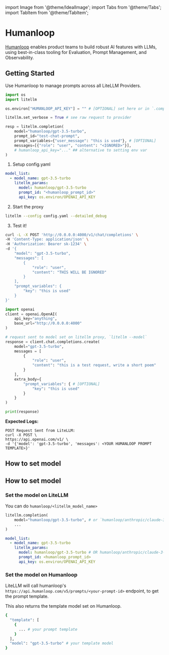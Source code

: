 import Image from '@theme/IdealImage';
import Tabs from '@theme/Tabs';
import TabItem from '@theme/TabItem';

# Humanloop

[Humanloop](https://humanloop.com/docs/v5/getting-started/overview) enables product teams to build robust AI features with LLMs, using best-in-class tooling for Evaluation, Prompt Management, and Observability.


## Getting Started

Use Humanloop to manage prompts across all LiteLLM Providers.



<Tabs>

<TabItem value="sdk" label="SDK">

```python
import os 
import litellm

os.environ["HUMANLOOP_API_KEY"] = "" # [OPTIONAL] set here or in `.completion`

litellm.set_verbose = True # see raw request to provider

resp = litellm.completion(
    model="humanloop/gpt-3.5-turbo",
    prompt_id="test-chat-prompt",
    prompt_variables={"user_message": "this is used"}, # [OPTIONAL]
    messages=[{"role": "user", "content": "<IGNORED>"}],
    # humanloop_api_key="..." ## alternative to setting env var
)
```



</TabItem>
<TabItem value="proxy" label="PROXY">

1. Setup config.yaml

```yaml
model_list:
  - model_name: gpt-3.5-turbo
    litellm_params:
      model: humanloop/gpt-3.5-turbo
      prompt_id: "<humanloop_prompt_id>"
      api_key: os.environ/OPENAI_API_KEY
```

2. Start the proxy

```bash
litellm --config config.yaml --detailed_debug
```

3. Test it! 

<Tabs>
<TabItem value="curl" label="CURL">

```bash
curl -L -X POST 'http://0.0.0.0:4000/v1/chat/completions' \
-H 'Content-Type: application/json' \
-H 'Authorization: Bearer sk-1234' \
-d '{
    "model": "gpt-3.5-turbo",
    "messages": [
        {
            "role": "user",
            "content": "THIS WILL BE IGNORED"
        }
    ],
    "prompt_variables": {
        "key": "this is used"
    }
}'
```
</TabItem>
<TabItem value="OpenAI Python SDK" label="OpenAI Python SDK">

```python
import openai
client = openai.OpenAI(
    api_key="anything",
    base_url="http://0.0.0.0:4000"
)

# request sent to model set on litellm proxy, `litellm --model`
response = client.chat.completions.create(
    model="gpt-3.5-turbo",
    messages = [
        {
            "role": "user",
            "content": "this is a test request, write a short poem"
        }
    ],
    extra_body={
        "prompt_variables": { # [OPTIONAL]
            "key": "this is used"
        }
    }
)

print(response)
```

</TabItem>
</Tabs>

</TabItem>
</Tabs>


**Expected Logs:**

```
POST Request Sent from LiteLLM:
curl -X POST \
https://api.openai.com/v1/ \
-d '{'model': 'gpt-3.5-turbo', 'messages': <YOUR HUMANLOOP PROMPT TEMPLATE>}'
```

## How to set model 


## How to set model 

### Set the model on LiteLLM 

You can do `humanloop/<litellm_model_name>`

<Tabs>
<TabItem value="sdk" label="SDK">

```python
litellm.completion(
    model="humanloop/gpt-3.5-turbo", # or `humanloop/anthropic/claude-3-5-sonnet`
    ...
)
```

</TabItem>
<TabItem value="proxy" label="PROXY">

```yaml
model_list:
  - model_name: gpt-3.5-turbo
    litellm_params:
      model: humanloop/gpt-3.5-turbo # OR humanloop/anthropic/claude-3-5-sonnet
      prompt_id: <humanloop_prompt_id>
      api_key: os.environ/OPENAI_API_KEY
```

</TabItem>
</Tabs>

### Set the model on Humanloop

LiteLLM will call humanloop's `https://api.humanloop.com/v5/prompts/<your-prompt-id>` endpoint, to get the prompt template.

This also returns the template model set on Humanloop.

```bash
{
  "template": [
    {
      ... # your prompt template
    }
  ],
  "model": "gpt-3.5-turbo" # your template model
}
```

